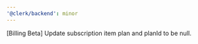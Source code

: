 ```yaml
---
'@clerk/backend': minor
---
```


[Billing Beta] Update subscription item plan and planId to be null.
